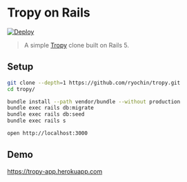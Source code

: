 Tropy on Rails
==============

[![Deploy](https://www.herokucdn.com/deploy/button.svg)](https://heroku.com/deploy)

> A simple [Tropy](http://www.hyuki.com/d/200511.html#i20051103183338) clone built on Rails 5.

Setup
-----

```sh
git clone --depth=1 https://github.com/ryochin/tropy.git
cd tropy/

bundle install --path vendor/bundle --without production
bundle exec rails db:migrate
bundle exec rails db:seed
bundle exec rails s

open http://localhost:3000
```

Demo
----

https://tropy-app.herokuapp.com
